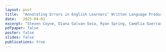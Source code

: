 ```yaml
---
layout: post
title:  "Annotating Errors in English Learners’ Written Language Production: Advancing Automated Written Feedback Systems"
date:   2025-04-03
excerpt: "Steven Coyne, Diana Galvan-Sosa, Ryan Spring, Camélia Guerraoui, Michael Zock, Keisuke Sakaguchi and Kentaro Inui. To appear in The 26th International Conference on Artificial Intelligence in Education (AIED 2025), pp.xxx-xxx, July 2025"
pdfpaper: false
poster: false
slides: false
publications: true
---
```

